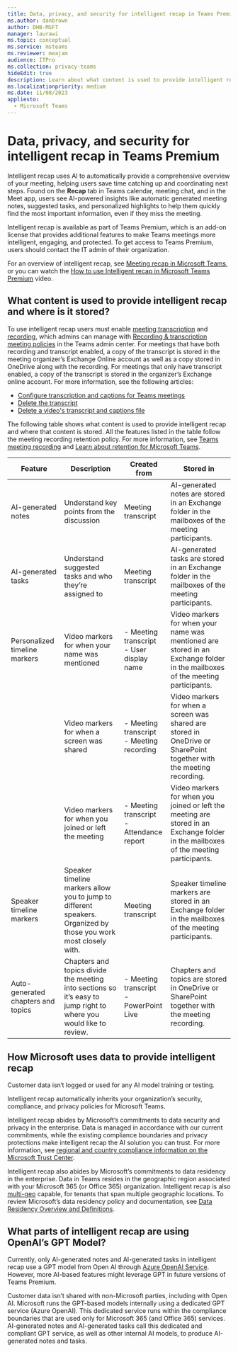 ```yaml
---
title: Data, privacy, and security for intelligent recap in Teams Premium
ms.author: danbrown
author: DHB-MSFT
manager: laurawi
ms.topic: conceptual
ms.service: msteams
ms.reviewer: meajam
audience: ITPro
ms.collection: privacy-teams
hideEdit: true
description: Learn about what content is used to provide intelligent recap and how intelligent recap uses AI
ms.localizationpriority: medium
ms.date: 11/08/2023
appliesto: 
  - Microsoft Teams
---
```


# Data, privacy, and security for intelligent recap in Teams Premium

Intelligent recap uses AI to automatically provide a comprehensive overview of your meeting, helping users save time catching up and coordinating next steps. Found on the **Recap** tab in Teams calendar, meeting chat, and in the Meet app, users see AI-powered insights like automatic generated meeting notes, suggested tasks, and personalized highlights to help them quickly find the most important information, even if they miss the meeting. 

Intelligent recap is available as part of Teams Premium, which is an add-on license that provides additional features to make Teams meetings more intelligent, engaging, and protected. To get access to Teams Premium, users should contact the IT admin of their organization.

For an overview of intelligent recap, see [Meeting recap in Microsoft Teams](https://support.microsoft.com/office/c2e3a0fe-504f-4b2c-bf85-504938f110ef), or you can watch the [How to use Intelligent recap in Microsoft Teams Premium](https://www.youtube.com/watch?v=n-ub_VdpkAI) video.

## What content is used to provide intelligent recap and where is it stored?

To use intelligent recap users must enable [meeting transcription](https://support.microsoft.com/office/dc1a8f23-2e20-4684-885e-2152e06a4a8b) and [recording](https://support.microsoft.com/office/34dfbe7f-b07d-4a27-b4c6-de62f1348c24), which admins can manage with [Recording & transcription meeting policies](../settings-policies-reference.md#related-articles-for-recording--transcription-policies) in the Teams admin center. For meetings that have both recording and transcript enabled, a copy of the transcript is stored in the meeting organizer’s Exchange Online account as well as a copy stored in OneDrive along with the recording. For meetings that only have transcript enabled, a copy of the transcript is stored in the organizer’s Exchange online account. For more information, see the following articles:

- [Configure transcription and captions for Teams meetings](../meeting-transcription-captions.md)
- [Delete the transcript](https://support.microsoft.com/office/dc1a8f23-2e20-4684-885e-2152e06a4a8b#bkmk_delete)
- [Delete a video's transcript and captions file](https://support.microsoft.com/office/da0c37a4-b32b-4394-9ab7-e975ab94a0f2)

The following table shows what content is used to provide intelligent recap and where that content is stored. All the features listed in the table follow the meeting recording retention policy. For more information, see [Teams meeting recording](../meeting-recording.md?tabs=meeting-policy) and [Learn about retention for Microsoft Teams](/purview/retention-policies-teams).

|Feature  |Description  |Created from  |Stored in  |
|---------|---------|---------|---------|
|AI-generated notes|Understand key points from the discussion|Meeting transcript|AI-generated notes are stored in an Exchange folder in the mailboxes of the meeting participants.|
|AI-generated tasks|Understand suggested tasks and who they’re assigned to|Meeting transcript|AI-generated tasks are stored in an Exchange folder in the mailboxes of the meeting participants.|
|Personalized timeline markers|Video markers for when your name was mentioned|- Meeting transcript </br> - User display name|Video markers for when your name was mentioned are stored in an Exchange folder in the mailboxes of the meeting participants.|
||Video markers for when a screen was shared|- Meeting transcript </br> - Meeting recording|Video markers for when a screen was shared are stored in OneDrive or SharePoint together with the meeting recording.|
||Video markers for when you joined or left the meeting|- Meeting transcript </br> - Attendance report|Video markers for when you joined or left the meeting are stored in an Exchange folder in the mailboxes of the meeting participants.|
|Speaker timeline markers|Speaker timeline markers allow you to jump to different speakers. Organized by those you work most closely with.|Meeting transcript|Speaker timeline markers are stored in an Exchange folder in the mailboxes of the meeting participants.|
|Auto-generated chapters and topics|Chapters and topics divide the meeting into sections so it’s easy to jump right to where you would like to review.|- Meeting transcript </br> - PowerPoint Live|Chapters and topics are stored in OneDrive or SharePoint together with the meeting recording.|

## How Microsoft uses data to provide intelligent recap

Customer data isn‘t logged or used for any AI model training or testing.

Intelligent recap automatically inherits your organization’s security, compliance, and privacy policies for Microsoft Teams.

Intelligent recap abides by Microsoft’s commitments to data security and privacy in the enterprise. Data is managed in accordance with our current commitments, while the existing compliance boundaries and privacy protections make intelligent recap the AI solution you can trust. For more information, see [regional and country compliance information on the Microsoft Trust Center](https://www.microsoft.com/trust-center/compliance/regional-country-compliance).

Intelligent recap also abides by Microsoft’s commitments to data residency in the enterprise. Data in Teams resides in the geographic region associated with your Microsoft 365 (or Office 365) organization. Intelligent recap is also [multi-geo](/microsoft-365/enterprise/microsoft-365-multi-geo) capable, for tenants that span multiple geographic locations. To review Microsoft’s data residency policy and documentation, see [Data Residency Overview and Definitions](/microsoft-365/enterprise/m365-dr-overview).

## What parts of intelligent recap are using OpenAI’s GPT Model?

Currently, only AI-generated notes and AI-generated tasks in intelligent recap use a GPT model from Open AI through [Azure OpenAI Service](https://azure.microsoft.com/products/ai-services/openai-service/). However, more AI-based features might leverage GPT in future versions of Teams Premium.

Customer data isn’t shared with non-Microsoft parties, including with Open AI. Microsoft runs the GPT-based models internally using a dedicated GPT service (Azure OpenAI). This dedicated service runs within the compliance boundaries that are used only for Microsoft 365 (and Office 365) services. AI-generated notes and AI-generated tasks call this dedicated and compliant GPT service, as well as other internal AI models, to produce AI-generated notes and tasks.
